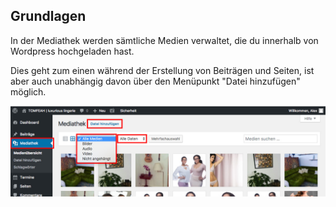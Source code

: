 ## Grundlagen

In der Mediathek werden sämtliche Medien verwaltet, die du innerhalb von Wordpress hochgeladen hast.

Dies geht zum einen während der Erstellung von Beiträgen und Seiten, ist aber auch unabhängig davon über den Menüpunkt "Datei hinzufügen" möglich.

![image](./assets/overview.jpg)
